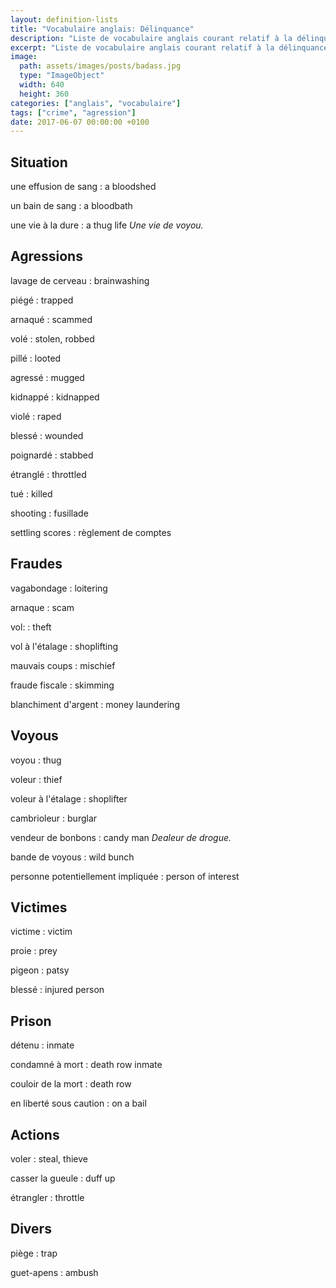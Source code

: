 ```yaml
---
layout: definition-lists
title: "Vocabulaire anglais: Délinquance"
description: "Liste de vocabulaire anglais courant relatif à la délinquance."
excerpt: "Liste de vocabulaire anglais courant relatif à la délinquance."
image:
  path: assets/images/posts/badass.jpg
  type: "ImageObject"
  width: 640
  height: 360
categories: ["anglais", "vocabulaire"]
tags: ["crime", "agression"]
date: 2017-06-07 00:00:00 +0100
---
```


## Situation

une effusion de sang
: a bloodshed

un bain de sang
: a bloodbath

une vie à la dure
: a thug life
*Une vie de voyou.*


## Agressions

lavage de cerveau
: brainwashing

piégé
: trapped

arnaqué
: scammed

volé
: stolen, robbed

pillé
: looted

agressé
: mugged

kidnappé
: kidnapped

violé
: raped

blessé
: wounded

poignardé
: stabbed

étranglé
: throttled

tué
: killed

shooting
: fusillade

settling scores
: règlement de comptes


## Fraudes

vagabondage
: loitering

arnaque
: scam

vol:
: theft

vol à l'étalage
: shoplifting

mauvais coups
: mischief

fraude fiscale
: skimming

blanchiment d'argent
: money laundering


## Voyous

voyou
: thug

voleur
: thief

voleur à l'étalage
: shoplifter

cambrioleur
: burglar

vendeur de bonbons
: candy man
*Dealeur de drogue.*

bande de voyous
: wild bunch

personne potentiellement impliquée
: person of interest


## Victimes

victime
: victim

proie
: prey

pigeon
: patsy

blessé
: injured person


## Prison

détenu
: inmate

condamné à mort
: death row inmate

couloir de la mort
: death row

en liberté sous caution
: on a bail


## Actions

voler
: steal, thieve

casser la gueule
: duff up

étrangler
: throttle


## Divers

piège
: trap

guet-apens
: ambush
